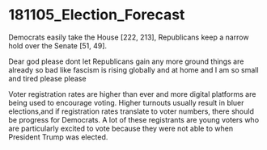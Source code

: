 # 181105_Election_Forecast

Democrats easily take the House [222, 213], Republicans keep a narrow hold over the Senate [51, 49]. 

Dear god please dont let Republicans gain any more ground things are already so bad like fascism is rising globally and at home and I am so small and tired please please

Voter registration rates are higher than ever and more digital platforms are being used to encourage voting. Higher turnouts usually result in bluer elections,and if registration rates translate to voter numbers, there should be progress for Democrats. A lot of these registrants are young voters who are particularly excited to vote because they were not able to when President Trump was elected. 
